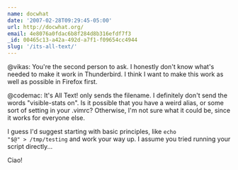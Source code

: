 ```yaml
---
name: docwhat
date: '2007-02-28T09:29:45-05:00'
url: http://docwhat.org/
email: 4e8076a0fdac6b8f284d8b316efdf7f3
_id: 00465c13-a42a-492d-a7f1-f09654cc4944
slug: '/its-all-text/'
---
```


@vikas: You're the second person to ask. I honestly don't know what's needed
to make it work in Thunderbird. I think I want to make this work as well as
possible in Firefox first.

@codemac: It's All Text! only sends the filename. I definitely don't send the
words "visible-stats on". Is it possible that you have a weird alias, or some
sort of setting in your .vimrc? Otherwise, I'm not sure what it could be,
since it works for everyone else.

I guess I'd suggest starting with basic principles, like <code>echo "\$@" >
/tmp/testing</code> and work your way up. I assume you tried running your
script directly...

Ciao!
